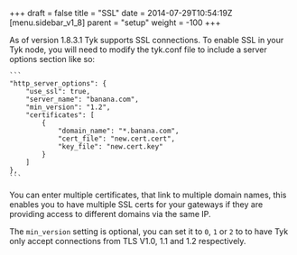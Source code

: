 +++
draft = false
title = "SSL"
date = 2014-07-29T10:54:19Z
[menu.sidebar_v1_8]
    parent = "setup"
    weight = -100
+++

As of version 1.8.3.1 Tyk supports SSL connections. To enable SSL in your Tyk node, you will need to modify the tyk.conf file to include a server options section like so:

	```
	"http_server_options": {
        "use_ssl": true,
        "server_name": "banana.com",
        "min_version": "1.2",
        "certificates": [
            {
                "domain_name": "*.banana.com",
                "cert_file": "new.cert.cert",
                "key_file": "new.cert.key"
            }
        ]
    },
    ```
You can enter multiple certificates, that link to multiple domain names, this enables you to have multiple SSL certs for your gateways if they are providing access to different domains via the same IP.

The `min_version` setting is optional, you can set it to `0`, `1` or `2` to to have Tyk only accept connections from TLS V1.0, 1.1 and 1.2 respectively.
